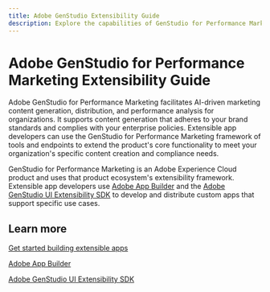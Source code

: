 ```yaml
---
title: Adobe GenStudio Extensibility Guide
description: Explore the capabilities of GenStudio for Performance Marketing and build extensible applications with the GenStudio UI SDK.
---
```

# Adobe GenStudio for Performance Marketing Extensibility Guide

Adobe GenStudio for Performance Marketing facilitates AI-driven marketing content generation, distribution, and performance analysis for organizations. It supports content generation that adheres to your brand standards and complies with your enterprise policies. Extensible app developers can use the GenStudio for Performance Marketing framework of tools and endpoints to extend the product's core functionality to meet your organization's specific content creation and compliance needs. 

GenStudio for Performance Marketing is an Adobe Experience Cloud product and uses that product ecosystem's extensibility framework. Extensible app developers use [Adobe App Builder](https://developer.adobe.com/app-builder/) and the [Adobe GenStudio UI Extensibility SDK](https://github.com/adobe/genstudio-uix-sdk)
to develop and distribute custom apps that support specific use cases.

## Learn more

[Get started building extensible apps](intro.md)

[Adobe App Builder](https://developer.adobe.com/app-builder/)

[Adobe GenStudio UI Extensibility SDK](https://github.com/adobe/genstudio-uix-sdk)
 